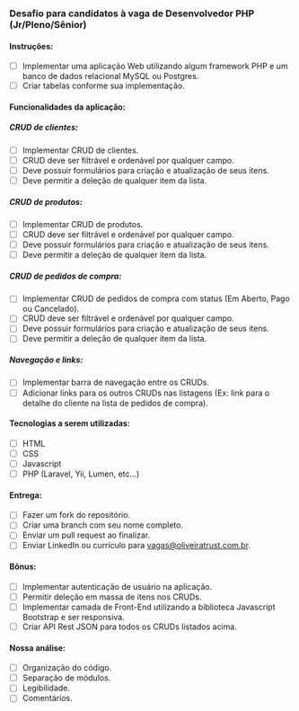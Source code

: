 ### Desafio para candidatos à vaga de Desenvolvedor PHP (Jr/Pleno/Sênior)

#### Instruções:
- [ ] Implementar uma aplicação Web utilizando algum framework PHP e um banco de dados relacional MySQL ou Postgres.
- [ ] Criar tabelas conforme sua implementação.

#### Funcionalidades da aplicação:

##### CRUD de clientes:
- [ ] Implementar CRUD de clientes.
- [ ] CRUD deve ser filtrável e ordenável por qualquer campo.
- [ ] Deve possuir formulários para criação e atualização de seus itens.
- [ ] Deve permitir a deleção de qualquer item da lista.

##### CRUD de produtos:
- [ ] Implementar CRUD de produtos.
- [ ] CRUD deve ser filtrável e ordenável por qualquer campo.
- [ ] Deve possuir formulários para criação e atualização de seus itens.
- [ ] Deve permitir a deleção de qualquer item da lista.

##### CRUD de pedidos de compra:
- [ ] Implementar CRUD de pedidos de compra com status (Em Aberto, Pago ou Cancelado).
- [ ] CRUD deve ser filtrável e ordenável por qualquer campo.
- [ ] Deve possuir formulários para criação e atualização de seus itens.
- [ ] Deve permitir a deleção de qualquer item da lista.

##### Navegação e links:
- [ ] Implementar barra de navegação entre os CRUDs.
- [ ] Adicionar links para os outros CRUDs nas listagens (Ex: link para o detalhe do cliente na lista de pedidos de compra).

#### Tecnologias a serem utilizadas:
- [ ] HTML
- [ ] CSS
- [ ] Javascript
- [ ] PHP (Laravel, Yii, Lumen, etc...)

#### Entrega:
- [ ] Fazer um fork do repositório.
- [ ] Criar uma branch com seu nome completo.
- [ ] Enviar um pull request ao finalizar.
- [ ] Enviar LinkedIn ou currículo para vagas@oliveiratrust.com.br.

#### Bônus:
- [ ] Implementar autenticação de usuário na aplicação.
- [ ] Permitir deleção em massa de itens nos CRUDs.
- [ ] Implementar camada de Front-End utilizando a biblioteca Javascript Bootstrap e ser responsiva.
- [ ] Criar API Rest JSON para todos os CRUDs listados acima.

#### Nossa análise:
- [ ] Organização do código.
- [ ] Separação de módulos.
- [ ] Legibilidade.
- [ ] Comentários.
